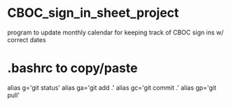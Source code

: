 # CBOC_sign_in_sheet_project
program to update monthly calendar for keeping track of CBOC sign ins w/ correct dates

# .bashrc to copy/paste
alias g='git status'
alias ga='git add .'
alias gc='git commit .'
alias gp='git pull'